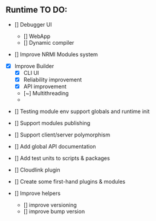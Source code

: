 ## Runtime TO DO:

- [] Debugger UI
    - [] WebApp
    - [] Dynamic compiler

- [] Improve NRMI Modules system
- [x] Improve Builder
    - [x] CLI UI
    - [x] Reliability improvement
    - [x] API improvement
    - [~] Multithreading
    - 
- [] Testing module env support globals and runtime init


- [] Support modules publishing
- [] Support client/server polymorphism

- [] Add global API documentation
- [] Add test units to scripts & packages

- [] Cloudlink plugin
- [] Create some first-hand plugins & modules

- [] Improve helpers
  - [] improve versioning
  - [] improve bump version